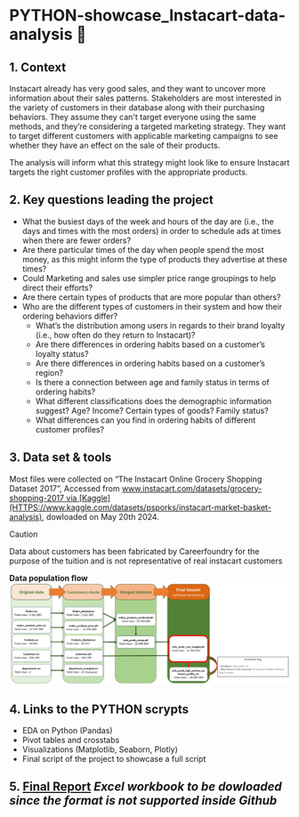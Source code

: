 # PYTHON-showcase_Instacart-data-analysis :carrot:

## 1. Context

Instacart already has very good sales, and they want to uncover more information about their sales patterns. Stakeholders are most interested in the variety of customers in their database along with their purchasing behaviors. They assume they can't target everyone using the same methods, and they’re considering a targeted marketing strategy. They want to target different customers with applicable marketing campaigns to see whether they have an effect on the sale of their products.

 The analysis will inform what this strategy might look like to ensure Instacart targets the right customer profiles with the appropriate products.

## 2. Key questions leading the project

- What the busiest days of the week and hours of the day are (i.e., the days and times with the most orders) in order to schedule ads at times when there are fewer orders?
- Are there particular times of the day when people spend the most money, as this might inform the type of products they advertise at these times?
- Could Marketing and sales use simpler price range groupings to help direct their efforts?
- Are there certain types of products that are more popular than others?
- Who are the different types of customers in their system and how their ordering behaviors differ?
  - What’s the distribution among users in regards to their brand loyalty (i.e., how often do they return to Instacart)?
  - Are there differences in ordering habits based on a customer’s loyalty status?
  - Are there differences in ordering habits based on a customer’s region?
  - Is there a connection between age and family status in terms of ordering habits?
  - What different classifications does the demographic information suggest? Age? Income? Certain types of goods? Family status?
  - What differences can you find in ordering habits of different customer profiles?

## 3. Data set & tools

Most files were collected on “The Instacart Online Grocery Shopping Dataset 2017”, Accessed from www.instacart.com/datasets/grocery-shopping-2017 via [Kaggle](HTTPS://www.kaggle.com/datasets/psporks/instacart-market-basket-analysis), dowloaded on May 20th 2024.

> [!CAUTION]
> Data about customers has been fabricated by Careerfoundry for the purpose of the tuition and is not representative of real instacart customers

**Data population flow**
![population flow up the final merged file](images/Population_flow.png)

## 4. Links to the PYTHON scrypts

- EDA on Python (Pandas)
- Pivot tables and crosstabs 
- Visualizations (Matplotlib, Seaborn, Plotly)
- Final script of the project to showcase a full script

## 5. [Final Report](Final_Report/A4_final_report_Matthieu.xlsx) *Excel workbook to be dowloaded since the format is not supported inside Github*
